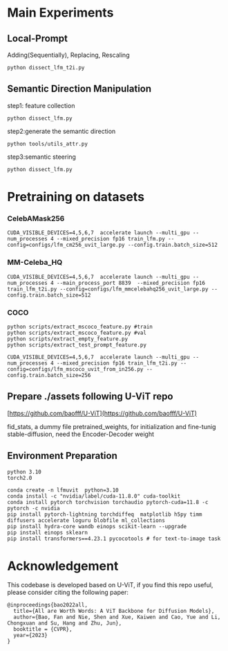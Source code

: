 
# Main Experiments
## Local-Prompt 

Adding(Sequentially), Replacing, Rescaling
```
python dissect_lfm_t2i.py 
```



## Semantic Direction Manipulation

step1: feature collection
```
python dissect_lfm.py 

```

step2:generate the semantic direction
```
python tools/utils_attr.py
```

step3:semantic steering
```
python dissect_lfm.py 
```



# Pretraining on datasets


### CelebAMask256


```  
CUDA_VISIBLE_DEVICES=4,5,6,7  accelerate launch --multi_gpu --num_processes 4 --mixed_precision fp16 train_lfm.py --config=configs/lfm_cm256_uvit_large.py --config.train.batch_size=512
```



### MM-Celeba_HQ



```
CUDA_VISIBLE_DEVICES=4,5,6,7  accelerate launch --multi_gpu --num_processes 4 --main_process_port 8839  --mixed_precision fp16 train_lfm_t2i.py --config=configs/lfm_mmcelebahq256_uvit_large.py --config.train.batch_size=512
```


### COCO

```
python scripts/extract_mscoco_feature.py #train
python scripts/extract_mscoco_feature.py #val
python scripts/extract_empty_feature.py
python scripts/extract_test_prompt_feature.py
```



```
CUDA_VISIBLE_DEVICES=4,5,6,7  accelerate launch --multi_gpu --num_processes 4 --mixed_precision fp16 train_lfm_t2i.py --config=configs/lfm_mscoco_uvit_from_in256.py --config.train.batch_size=256 
```


## Prepare ./assets following U-ViT repo

[https://github.com/baofff/U-ViT](https://github.com/baofff/U-ViT)

fid_stats, a dummy file
pretrained_weights, for initialization and fine-tunig
stable-diffusion, need the Encoder-Decoder weight

## Environment Preparation

```
python 3.10
torch2.0
```


```
conda create -n lfmuvit  python=3.10
conda install -c "nvidia/label/cuda-11.8.0" cuda-toolkit
conda install pytorch torchvision torchaudio pytorch-cuda=11.8 -c pytorch -c nvidia
pip install pytorch-lightning torchdiffeq  matplotlib h5py timm diffusers accelerate loguru blobfile ml_collections
pip install hydra-core wandb einops scikit-learn --upgrade
pip install einops sklearn
pip install transformers==4.23.1 pycocotools # for text-to-image task

```







# Acknowledgement

This codebase is developed based on U-ViT, if you find this repo useful, please consider citing the following paper:

```
@inproceedings{bao2022all,
  title={All are Worth Words: A ViT Backbone for Diffusion Models},
  author={Bao, Fan and Nie, Shen and Xue, Kaiwen and Cao, Yue and Li, Chongxuan and Su, Hang and Zhu, Jun},
  booktitle = {CVPR},
  year={2023}
}
```
